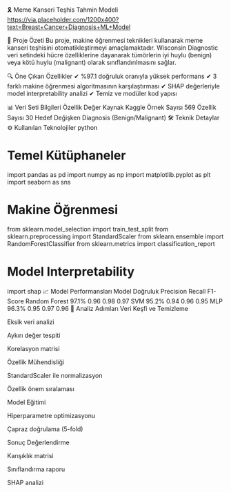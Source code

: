 🎗️ Meme Kanseri Teşhis Tahmin Modeli
https://via.placeholder.com/1200x400?text=Breast+Cancer+Diagnosis+ML+Model

📌 Proje Özeti
Bu proje, makine öğrenmesi teknikleri kullanarak meme kanseri teşhisini otomatikleştirmeyi amaçlamaktadır. Wisconsin Diagnostic veri setindeki hücre özelliklerine dayanarak tümörlerin iyi huylu (benign) veya kötü huylu (malignant) olarak sınıflandırılmasını sağlar.

🔍 Öne Çıkan Özellikler
✔ %97.1 doğruluk oranıyla yüksek performans
✔ 3 farklı makine öğrenmesi algoritmasının karşılaştırması
✔ SHAP değerleriyle model interpretability analizi
✔ Temiz ve modüler kod yapısı

📊 Veri Seti Bilgileri
Özellik	Değer
Kaynak	Kaggle
Örnek Sayısı	569
Özellik Sayısı	30
Hedef Değişken	Diagnosis (Benign/Malignant)
🛠️ Teknik Detaylar
⚙️ Kullanılan Teknolojiler
python
# Temel Kütüphaneler
import pandas as pd
import numpy as np
import matplotlib.pyplot as plt
import seaborn as sns

# Makine Öğrenmesi
from sklearn.model_selection import train_test_split
from sklearn.preprocessing import StandardScaler
from sklearn.ensemble import RandomForestClassifier
from sklearn.metrics import classification_report

# Model Interpretability
import shap
📈 Model Performansları
Model	Doğruluk	Precision	Recall	F1-Score
Random Forest	97.1%	0.96	0.98	0.97
SVM	95.2%	0.94	0.96	0.95
MLP	96.3%	0.95	0.97	0.96
🔬 Analiz Adımları
Veri Keşfi ve Temizleme

Eksik veri analizi

Aykırı değer tespiti

Korelasyon matrisi

Özellik Mühendisliği

StandardScaler ile normalizasyon

Özellik önem sıralaması

Model Eğitimi

Hiperparametre optimizasyonu

Çapraz doğrulama (5-fold)

Sonuç Değerlendirme

Karışıklık matrisi

Sınıflandırma raporu

SHAP analizi
